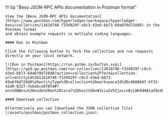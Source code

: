 !!! tip "Besu JSON-RPC APIs documentation in Postman format"

    View the [Besu JSON-RPC APIs documentation](https://www.postman.com/hyperledger/workspace/hyperledger-besu/collection/11610746-f334929f-c8c3-43ed-bb73-69a6f0d728d8) in the Postman format
    and obtain example requests in multiple coding languages.

    #### Run in Postman

    Click the following button to fork the collection and run requests directly on your local network.

    [![Run in Postman](https://run.pstmn.io/button.svg)](https://god.gw.postman.com/run-collection/11610746-f334929f-c8c3-43ed-bb73-69a6f0d728d8?action=collection%2Ffork&collection-url=entityId%3D11610746-f334929f-c8c3-43ed-bb73-69a6f0d728d8%26entityType%3Dcollection%26workspaceId%3Dc4b60b6f-9f15-42d0-8327-7ebabca6f0fd#?env%5BBesu%20node%20on%20local%20host%5D=W3sia2V5IjoicnBjLWh0dHAtaG9zdCIsInZhbHVlIjoibG9jYWxob3N0IiwiZW5hYmxlZCI6ZmFsc2V9LHsia2V5IjoicnBjLWh0dHAtcG9ydCIsInZhbHVlIjoiODU0NSIsImVuYWJsZWQiOmZhbHNlfV0=).

    #### Download collection

    Alternatively you can [download the JSON collection file](/assets/postman/postman_collection.json).
